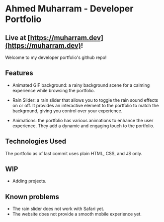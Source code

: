 # Ahmed Muharram - Developer Portfolio
## Live at [https://muharram.dev](https://muharram.dev)!

Welcome to my developer portfolio's github repo! 

## Features

- Animated GIF background: a rainy background scene for a calming experience while browsing the portfolio.

- Rain Slider: a rain slider that allows you to toggle the rain sound effects on or off. It provides an interactive element to the portfolio to match the background, giving you control over your experience.

- Animations: the portfolio has various animations to enhance the user experience. They add a dynamic and engaging touch to the portfolio.

## Technologies Used

The portfolio as of last commit uses plain HTML, CSS, and JS only.

## WIP

- Adding projects.

## Known problems

- The rain slider does not work with Safari yet.
- The website does not provide a smooth mobile experience yet.
